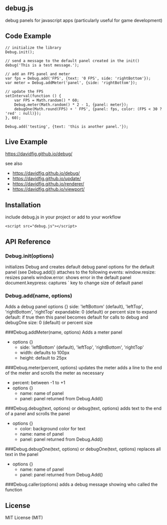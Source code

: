 ## debug.js
debug panels for javascript apps (particularly useful for game development)

## Code Example

    // initialize the library
    Debug.init();

    // send a message to the default panel created in the init()
    debug('This is a test message.');

    // add an FPS panel and meter
    var fps = Debug.add('FPS', {text: '0 FPS', side: 'rightBottom'});
    var meter = Debug.addMeter('panel', {side: 'rightBottom'});

    // update the FPS
    setInterval(function () {
        var FPS = Math.random() * 60;
        Debug.meter(Math.random() * 2 - 1, {panel: meter});
        debugOne(Math.round(FPS) + ' FPS', {panel: fps, color: (FPS < 30 ? 'red' : null)});
    }, 60);

    Debug.add('testing', {text: 'this is another panel.'});

## Live Example
https://davidfig.github.io/debug/

see also

* https://davidfig.github.io/debug/
* https://davidfig.github.io/update/
* https://davidfig.github.io/renderer/
* https://davidfig.github.io/viewport/

## Installation
include debug.js in your project or add to your workflow

    <script src="debug.js"></script>

## API Reference

### Debug.init(options)
initializes Debug and creates default debug panel
options for the default panel (see Debug.add())
attaches to the following events:
     window.resize: resizes panels
     window.error: shows error in the default panel
     document.keypress: captures ` key to change size of default panel

### Debug.add(name, options)
Adds a debug panel
options {}
 side: 'leftBottom' (default), 'leftTop', 'rightBottom', 'rightTop'
 expandable: 0 (default) or percent size to expand
 default: if true then this panel becomes default for calls to debug and debugOne
 size: 0 (default) or percent size

###Debug.addMeter(name, options)
Adds a meter panel
* options {}
  - side: 'leftBottom' (default), 'leftTop', 'rightBottom', 'rightTop'
  - width: defaults to 100px
  - height: default to 25px

###Debug.meter(percent, options)
updates the meter
adds a line to the end of the meter and scrolls the meter as necessary
* percent: between -1 to +1
* options {}
  - name: name of panel
  - panel: panel returned from Debug.Add()

###Debug.debug(text, options) or debug(text, options)
adds text to the end of a panel and scrolls the panel
* options {}
  - color: background color for text
  - name: name of panel
  - panel: panel returned from Debug.Add()

###Debug.debugOne(text, options) or debugOne(text, options)
replaces all text in the panel
* options {}
  - name: name of panel
  - panel: panel returned from Debug.Add()

###Debug.caller(options)
adds a debug message showing who called the function

## License
MIT License (MIT)